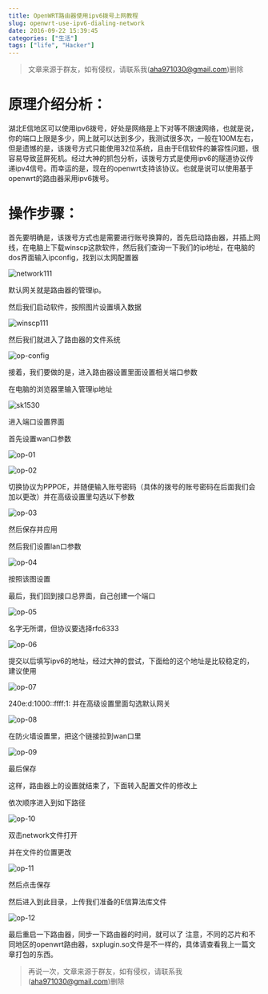```yaml
---
title: OpenWRT路由器使用ipv6拨号上网教程
slug: openwrt-use-ipv6-dialing-network
date: 2016-09-22 15:39:45
categories: ["生活"]
tags: ["life", "Hacker"]
---
```


> 文章来源于群友，如有侵权，请联系我(aha971030@gmail.com)删除

# 原理介绍分析： #
湖北E信地区可以使用ipv6拨号，好处是网络是上下对等不限速网络，也就是说，你的端口上限是多少，网上就可以达到多少，我测试很多次，一般在100M左右，但是遗憾的是，该拨号方式只能使用32位系统，且由于E信软件的兼容性问题，很容易导致蓝屏死机。经过大神的抓包分析，该拨号方式是使用ipv6的隧道协议传递ipv4信号。而幸运的是，现在的openwrt支持该协议。也就是说可以使用基于openwrt的路由器采用ipv6拨号。

# 操作步骤： #

首先要明确是，该拨号方式也是需要进行账号换算的，首先启动路由器，并插上网线，在电脑上下载winscp这款软件，然后我们查询一下我们的ip地址，在电脑的dos界面输入ipconfig，找到以太网配置器

![network111](/images/uploads/46684b4769627865654d4c65635a46454c4c5f4a396a786735675839.png)

<!--more-->

默认网关就是路由器的管理ip。

然后我们启动软件，按照图片设置填入数据

![winscp111](/images/uploads/467369774d675538313647447952414a425f55497076677a6c35505a.png)

然后我们就进入了路由器的文件系统

![op-config](/images/uploads/46716e2d734742654139726477507065785f365f4f596d3366587234.png)

接着，我们要做的是，进入路由器设置里面设置相关端口参数

在电脑的浏览器里输入管理ip地址

![sk1530](/images/uploads/46754f6b6c6c694835717966365f54566f6c535a344e416f36786e43.png)

进入端口设置界面

首先设置wan口参数

![op-01](/images/uploads/467436696266646e533274426256435f3253527147682d38626c765a.png)

![op-02](/images/uploads/466d6674413376626c6935786738346c3552504a333973595f447933.png)

切换协议为PPPOE，并随便输入账号密码（具体的拨号的账号密码在后面我们会加以更改）并在高级设置里勾选以下参数

![op-03](/images/uploads/46756b36466f723744344a41766c432d5730626e50784636536e6737.png)

然后保存并应用

然后我们设置lan口参数

![op-04](/images/uploads/46765f67434b67793472385f54644d51724b6f73426147664a4d727a.png)

按照该图设置

最后，我们回到接口总界面，自己创建一个端口

![op-05](/images/uploads/466848675f643569306654314f6b73714d78476d676d6a6a337a5474.png)

名字无所谓，但协议要选择rfc6333

![op-06](/images/uploads/4669774a4f65554c314178506f77415357536a4e6e364d2d6d784b7a.png)

提交以后填写ipv6的地址，经过大神的尝试，下面给的这个地址是比较稳定的，建议使用

![op-07](/images/uploads/466a36334763585739615649485f4a69474f35444852506156654778.png)

240e:d:1000::ffff:1:
并在高级设置里面勾选默认网关

![op-08](/images/uploads/467144534a5135636d41416934644d6c4c79733271446f49456c6d56.png)

在防火墙设置里，把这个链接拉到wan口里

![op-09](/images/uploads/4672586c55555939486d544a446f374c6f2d732d6a41775964723875.png)

最后保存

这样，路由器上的设置就结束了，下面转入配置文件的修改上

依次顺序进入到如下路径

![op-10](/images/uploads/467072766a624c55577152755a5245306675435837764b3658614161.png)

双击network文件打开

并在文件的位置更改

![op-11](/images/uploads/46704850612d52685844446e614846674b6f30545f4a6b4c6e506a44.png)

然后点击保存

然后进入到此目录，上传我们准备的E信算法库文件

![op-12](/images/uploads/4671786b7151555930527a484732437661656c5138726966614b3954.png)

最后重启一下路由器，同步一下路由器的时间，就可以了
注意，不同的芯片和不同地区的openwrt路由器，sxplugin.so文件是不一样的，具体请查看我上一篇文章打包的东西。

> 再说一次，文章来源于群友，如有侵权，请联系我(aha971030@gmail.com)删除
